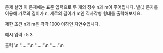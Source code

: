 문제 설명
이 문제에는 표준 입력으로 두 개의 정수 n과 m이 주어집니다.
별(.) 문자를 이용해 가로의 길이가 n, 세로의 길이가 m인 직사각형 형태를 출력해보세요.

제한 조건
n과 m은 각각 1000 이하인 자연수입니다.

예시
입력 : 5 3

출력 \n
"....."\n
"....."\n
"....."\n


